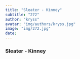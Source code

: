 ```yaml
---
title: "Sleater - Kinney"
subtitle: "272"
author: "kryss"
avatar: "img/authors/kryss.jpg"
image: "img/272.jpg"
date:
---
```


### Sleater - Kinney
